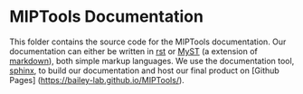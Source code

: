 # MIPTools Documentation

This folder contains the source code for the MIPTools documentation. Our
documentation can either be written in
[rst](https://www.sphinx-doc.org/en/master/usage/restructuredtext/basics.html)
or [MyST](https://myst-parser.readthedocs.io/en/latest/index.html) (a extension
of [markdown](https://www.markdownguide.org/)), both simple markup languages.
We use the documentation tool,
[sphinx](https://www.sphinx-doc.org/en/master/index.html), to build our
documentation and host our final product on [Github Pages]
(https://bailey-lab.github.io/MIPTools/).